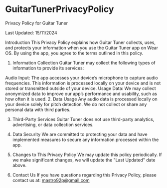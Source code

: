 # GuitarTunerPrivacyPolicy

Privacy Policy for Guitar Tuner

Last Updated: 15/11/2024

Introduction This Privacy Policy explains how Guitar Tuner collects, uses, and protects your information when you use the Guitar Tuner app on Wear OS. By using the app, you agree to the terms outlined in this policy.

1. Information Collection Guitar Tuner may collect the following types of information to provide its services:

Audio Input: The app accesses your device’s microphone to capture audio frequencies. This information is processed locally on your device and is not stored or transmitted outside of your device.
Usage Data: We may collect anonymized data to improve our app’s performance and usability, such as how often it is used.
2. Data Usage Any audio data is processed locally on your device solely for pitch detection. We do not collect or share any personal data with third parties.

3. Third-Party Services Guitar Tuner does not use third-party analytics, advertising, or data collection services.

4. Data Security We are committed to protecting your data and have implemented measures to secure any information processed within the app.

5. Changes to This Privacy Policy We may update this policy periodically. If we make significant changes, we will update the "Last Updated" date above.

6. Contact Us If you have questions regarding this Privacy Policy, please contact us at: mastro92p@gmail.com

